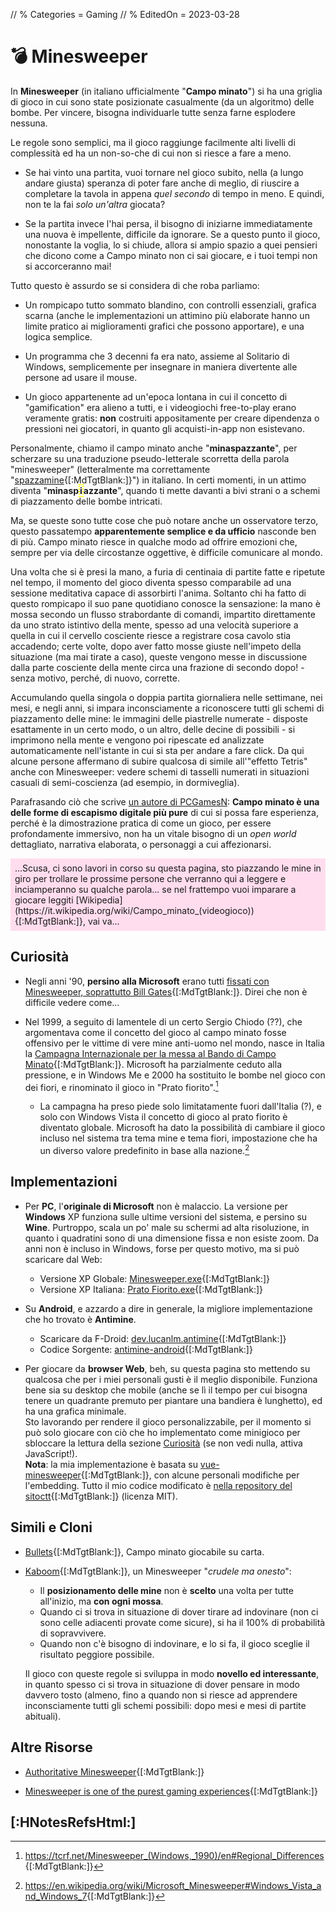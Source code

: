 // % Categories = Gaming
// % EditedOn = 2023-03-28

<style>/*
*/#Body {
	Color: #000000;
	Background: #C0C0C0;
}

/*
*/#Background {
	Background-Color: #C0C0C0;
	Background-Image: /*linear-gradient(rgba(0, 0, 0, 0.5), rgba(0, 0, 0, 0.5)),*/ url('[staticoso:CustomPath:Assets]/Media/Minesweeper/XP-Window-www.techradar.com.webp');
	Filter: Blur(5px);
}

/**/#LeftBoxContainer, #RightBoxContainer { Color: #000000; }

/*
*/#MainBox {
	Background: RGBA(192, 192, 192, 0.80);
	Backdrop-Filter: Blur(5px);
}
</style>

# 💣 Minesweeper

In **Minesweeper** (in italiano ufficialmente "**Campo minato**") si ha una griglia di gioco in cui sono state posizionate casualmente (da un algoritmo) delle bombe. Per vincere, bisogna individuarle tutte senza farne esplodere nessuna.

Le regole sono semplici, ma il gioco raggiunge facilmente alti livelli di complessità ed ha un non-so-che di cui non si riesce a fare a meno.

<!-- Per il tipo di gioco, un semplice puzzle blandino nato in un'era in cui quasi nessun videogioco era costruito per causare dipendenza ai giocatori, è spaventosamente capace di farti ossessionare. -->

* Se hai vinto una partita, vuoi tornare nel gioco subito, nella (a lungo andare giusta) speranza di poter fare anche di meglio, di riuscire a completare la tavola in appena _quel secondo_ di tempo in meno. E quindi, non te la fai _solo un'altra_ giocata?

* Se la partita invece l'hai persa, il bisogno di iniziarne immediatamente una nuova è impellente, difficile da ignorare. Se a questo punto il gioco, nonostante la voglia, lo si chiude, allora si ampio spazio a quei pensieri che dicono come a Campo minato non ci sai giocare, e i tuoi tempi non si accorceranno mai!

Tutto questo è assurdo se si considera di che roba parliamo:

* Un rompicapo tutto sommato blandino, con controlli essenziali, grafica scarna (anche le implementazioni un attimino più elaborate hanno un limite pratico ai miglioramenti grafici che possono apportare), e una logica semplice.

* Un programma che 3 decenni fa era nato, assieme al Solitario di Windows, semplicemente per insegnare in maniera divertente alle persone ad usare il mouse.

* Un gioco appartenente ad un'epoca lontana in cui il concetto di "gamification" era alieno a tutti, e i videogiochi free-to-play erano veramente gratis: **non** costruiti appositamente per creare dipendenza o pressioni nei giocatori, in quanto gli acquisti-in-app non esistevano.

Personalmente, chiamo il campo minato anche "**minaspazzante**", per scherzare su una traduzione pseudo-letterale scorretta della parola "minesweeper" (letteralmente ma correttamente "[spazzamine](https://it.wikipedia.org/wiki/Dragamine){[:MdTgtBlank:]}") in italiano. In certi momenti, in un attimo diventa "**minasp<span style="border: 2px dotted yellow;">i</span>azzante**", quando ti mette davanti a bivi strani o a schemi di piazzamento delle bombe intricati.

Ma, se queste sono tutte cose che può notare anche un osservatore terzo, questo passatempo **apparentemente semplice e da ufficio** nasconde ben di più. Campo minato riesce in qualche modo ad offrire emozioni che, sempre per via delle circostanze oggettive, è difficile comunicare al mondo.

Una volta che si è presi la mano, a furia di centinaia di partite fatte e ripetute nel tempo, il momento del gioco diventa spesso comparabile ad una sessione meditativa capace di assorbirti l'anima. Soltanto chi ha fatto di questo rompicapo il suo pane quotidiano conosce la sensazione: la mano è mossa secondo un flusso strabordante di comandi, impartito direttamente da uno strato istintivo della mente, spesso ad una velocità superiore a quella in cui il cervello cosciente riesce a registrare cosa cavolo stia accadendo; certe volte, dopo aver fatto mosse giuste nell'impeto della situazione (ma mai tirate a caso), queste vengono messe in discussione dalla parte cosciente della mente circa una frazione di secondo dopo! - senza motivo, perché, di nuovo, corrette.

Accumulando quella singola o doppia partita giornaliera nelle settimane, nei mesi, e negli anni, si impara inconsciamente a riconoscere tutti gli schemi di piazzamento delle mine: le immagini delle piastrelle numerate - disposte esattamente in un certo modo, o un altro, delle decine di possibili - si imprimono nella mente e vengono poi ripescate ed analizzate automaticamente nell'istante in cui si sta per andare a fare click. Da qui alcune persone affermano di subire qualcosa di simile all'"effetto Tetris" anche con Minesweeper: vedere schemi di tasselli numerati in situazioni casuali di semi-coscienza (ad esempio, in dormiveglia).

Parafrasando ciò che scrive [un autore di PCGamesN](https://www.pcgamesn.com/minesweeper/get-free): **Campo minato è una delle forme di escapismo digitale più pure** di cui si possa fare esperienza, perché è la dimostrazione pratica di come un gioco, per essere profondamente immersivo, non ha un vitale bisogno di un _open world_ dettagliato, narrativa elaborata, o personaggi a cui affezionarsi.

<p markdown="1" style="background: #fde; padding: 0.5em;">...Scusa, ci sono lavori in corso su questa pagina, sto piazzando le mine in giro per trollare le prossime persone che verranno qui a leggere e inciamperanno su qualche parola... se nel frattempo vuoi imparare a giocare leggiti [Wikipedia](https://it.wikipedia.org/wiki/Campo_minato_(videogioco)){[:MdTgtBlank:]}, vai va...</p>

## Curiosità

<div class="Minesweeper Locker"></div>

* Negli anni '90, **persino alla Microsoft** erano tutti [fissati con Minesweeper, soprattutto Bill Gates](https://arstechnica.com/gaming/2023/02/how-bill-gates-minesweeper-addiction-helped-lead-to-the-xbox){[:MdTgtBlank:]}. Direi che non è difficile vedere come...

* Nel 1999, a seguito di lamentele di un certo Sergio Chiodo (??), che argomentava come il concetto del gioco al campo minato fosse offensivo per le vittime di vere mine anti-uomo nel mondo, nasce in Italia la [Campagna Internazionale per la messa al Bando di Campo Minato](http://fc.retecivica.milano.it/rcmweb/fnm/princ.htm#italiano){[:MdTgtBlank:]}. Microsoft ha parzialmente ceduto alla pressione, e in Windows Me e 2000 ha sostituito le bombe nel gioco con dei fiori, e rinominato il gioco in "Prato fiorito".[^Regional_Differences]

	* La campagna ha preso piede solo limitatamente fuori dall'Italia (?), e solo con Windows Vista il concetto di gioco al prato fiorito è diventato globale. Microsoft ha dato la possibilità di cambiare il gioco incluso nel sistema tra tema mine e tema fiori, impostazione che ha un diverso valore predefinito in base alla nazione.[^Windows_Vista_and_Windows_7]

## Implementazioni

<div class="ListNoInMargin" markdown="1">

* Per **PC**, l'**originale di Microsoft** non è malaccio. La versione per **Windows** XP funziona sulle ultime versioni del sistema, e persino su **Wine**. Purtroppo, scala un po' male su schermi ad alta risoluzione, in quanto i quadratini sono di una dimensione fissa e non esiste zoom. Da anni non è incluso in Windows, forse per questo motivo, ma si può scaricare dal Web:  
	* Versione XP Globale: [Minesweeper.exe](https://archive.org/download/Minesweeper_201811/Minesweeper.exe){[:MdTgtBlank:]}  
	* Versione XP Italiana: [Prato Fiorito.exe](https://archive.org/download/prato-fiorito/PRATO_FIORITO.exe){[:MdTgtBlank:]}

* Su **Android**, e azzardo a dire in generale, la migliore implementazione che ho trovato è **Antimine**.  
	* Scaricare da F-Droid: [dev.lucanlm.antimine](https://f-droid.org/packages/dev.lucanlm.antimine){[:MdTgtBlank:]}  
	* Codice Sorgente: [antimine-android](https://github.com/lucasnlm/antimine-android){[:MdTgtBlank:]}

* Per giocare da **browser Web**, beh, su questa pagina sto mettendo su qualcosa che per i miei personali gusti è il meglio disponibile. Funziona bene sia su desktop che mobile (anche se lì il tempo per cui bisogna tenere un quadrante premuto per piantare una bandiera è lunghetto), ed ha una grafica minimale.  
Sto lavorando per rendere il gioco personalizzabile, per il momento si può solo giocare con ciò che ho implementato come minigioco per sbloccare la lettura della sezione [Curiosità](#-Curiosit) (se non vedi nulla, attiva JavaScript!).  
**Nota**: la mia implementazione è basata su [vue-minesweeper](https://github.com/antfu/vue-minesweeper){[:MdTgtBlank:]}, con alcune personali modifiche per l'embedding. Tutto il mio codice modificato è [nella repository del sitoctt]([:sitocttRepoBase:]/-/tree/main/Assets/vuesweeper-core){[:MdTgtBlank:]} (licenza MIT).

</div>

## Simili e Cloni

* [Bullets](https://ojs.aaai.org/index.php/AAAI/article/view/21561/21310){[:MdTgtBlank:]}, Campo minato giocabile su carta.

* [Kaboom](https://pwmarcz.pl/blog/kaboom){[:MdTgtBlank:]}, un Minesweeper "_crudele ma onesto_":
	* Il **posizionamento delle mine** non è **scelto** una volta per tutte all'inizio, ma **con ogni mossa**.
	* Quando ci si trova in situazione di dover tirare ad indovinare (non ci sono celle adiacenti provate come sicure), si ha il 100% di probabilità di sopravvivere.
	* Quando non c'è bisogno di indovinare, e lo si fa, il gioco sceglie il risultato peggiore possibile.

	Il gioco con queste regole si sviluppa in modo **novello ed interessante**, in quanto spesso ci si trova in situazione di dover pensare in modo davvero tosto (almeno, fino a quando non si riesce ad apprendere inconsciamente tutti gli schemi possibili: dopo mesi e mesi di partite abituali).

## Altre Risorse

* [Authoritative Minesweeper](https://minesweepergame.com){[:MdTgtBlank:]}

* [Minesweeper is one of the purest gaming experiences]([:RedditL:]/r/patientgamers/comments/11i6zqy/minesweeper_is_one_of_the_purest_gaming/){[:MdTgtBlank:]}

## [:HNotesRefsHtml:]

[^Regional_Differences]: <https://tcrf.net/Minesweeper_(Windows,_1990)/en#Regional_Differences>{[:MdTgtBlank:]}
[^Windows_Vista_and_Windows_7]: <https://en.wikipedia.org/wiki/Microsoft_Minesweeper#Windows_Vista_and_Windows_7>{[:MdTgtBlank:]}
[^PageBg]: **Sfondo della Pagina**: [Fonte](https://www.techradar.com/news/gaming/the-most-successful-game-ever-a-history-of-minesweeper-596504){[:MdTgtBlank:]}

<script src="/Assets/MinesweeperEmbed.js"></script>

